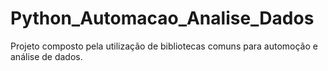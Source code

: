 # Python_Automacao_Analise_Dados
Projeto composto pela utilização de bibliotecas comuns para automoção e análise de dados.
